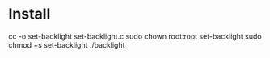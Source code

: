 # Install

cc -o set-backlight set-backlight.c
sudo chown root:root set-backlight
sudo chmod +s set-backlight
./backlight
